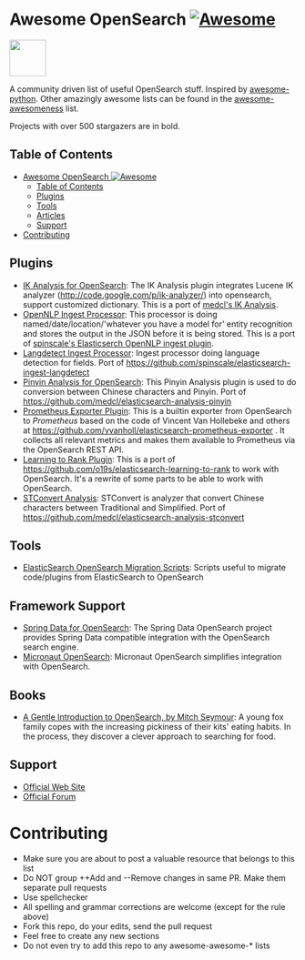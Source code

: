 Awesome OpenSearch [![Awesome](https://cdn.rawgit.com/sindresorhus/awesome/d7305f38d29fed78fa85652e3a63e154dd8e8829/media/badge.svg)](https://github.com/sindresorhus/awesome)
=============

<img src="https://opensearch.org/assets/img/opensearch-logo-themed.svg" height="64px">

A community driven list of useful OpenSearch stuff.  Inspired by [awesome-python](https://github.com/vinta/awesome-python). Other amazingly awesome lists can be found in the [awesome-awesomeness](https://github.com/bayandin/awesome-awesomeness) list.

Projects with over 500 stargazers are in bold.

## Table of Contents

- [Awesome OpenSearch ![Awesome](https://github.com/sindresorhus/awesome)](#awesome-opensearch)
  - [Table of Contents](#table-of-contents)
  - [Plugins](#plugins)
  - [Tools](#tools)
  - [Articles](#articles)
  - [Support](#support)
- [Contributing](#contributing)

## Plugins

* [IK Analysis for OpenSearch](https://github.com/aparo/opensearch-analysis-ik): The IK Analysis plugin integrates Lucene IK analyzer (http://code.google.com/p/ik-analyzer/) into opensearch, support customized dictionary. This is a port of [medcl's IK Analysis](https://github.com/medcl/elasticsearch-analysis-ik).
* [OpenNLP Ingest Processor](https://github.com/aparo/opensearch-ingest-opennlp): This processor is doing named/date/location/'whatever you have a model for' entity recognition and stores the output in the JSON before it is being stored. This is a port of [spinscale's Elasticserch OpenNLP ingest plugin](https://github.com/spinscale/elasticsearch-ingest-opennlp).
* [Langdetect Ingest Processor](https://github.com/aparo/opensearch-ingest-langdetect): Ingest processor doing language detection for fields. Port of https://github.com/spinscale/elasticsearch-ingest-langdetect
* [Pinyin Analysis for OpenSearch](https://github.com/aparo/opensearch-analysis-pinyin): This Pinyin Analysis plugin is used to do conversion between Chinese characters and Pinyin. Port of https://github.com/medcl/elasticsearch-analysis-pinyin
* [Prometheus Exporter Plugin](https://github.com/aparo/opensearch-prometheus-exporter): This is a builtin exporter from OpenSearch to *Prometheus* based on the code of Vincent Van Hollebeke and others at https://github.com/vvanholl/elasticsearch-prometheus-exporter . It collects all relevant metrics and makes them available to Prometheus via the OpenSearch REST API. 
* [Learning to Rank Plugin](https://github.com/aparo/opensearch-learning-to-rank): This is a port of https://github.com/o19s/elasticsearch-learning-to-rank to work with OpenSearch. It's a rewrite of some parts to be able to work with OpenSearch.
* [STConvert Analysis](https://github.com/aparo/opensearch-analysis-stconvert): STConvert is analyzer that convert Chinese characters between Traditional and Simplified. Port of https://github.com/medcl/elasticsearch-analysis-stconvert



## Tools

* [ElasticSearch OpenSearch Migration Scripts](https://github.com/aparo/elasticsearch-opensearch-migration-scripts): Scripts useful to migrate code/plugins from ElasticSearch to OpenSearch

## Framework Support

* [Spring Data for OpenSearch](https://github.com/opensearch-project/spring-data-opensearch): The Spring Data OpenSearch project provides Spring Data compatible integration with the OpenSearch search engine.
* [Micronaut OpenSearch](https://micronaut-projects.github.io/micronaut-opensearch/snapshot/guide/): Micronaut OpenSearch simplifies integration with OpenSearch. 

## Books

* [A Gentle Introduction to OpenSearch, by Mitch Seymour](https://opensearch.roundrobin.pub/#/): A young fox family copes with the increasing pickiness of their kits' eating habits. In the process, they discover a clever approach to searching for food.

## Support

* [Official Web Site](https://opensearch.org)
* [Official Forum](https://discuss.opendistrocommunity.dev/)


# Contributing
* Make sure you are about to post a valuable resource that belongs to this list
* Do NOT group ++Add and --Remove changes in same PR. Make them separate pull requests
* Use spellchecker
* All spelling and grammar corrections are welcome (except for the rule above)
* Fork this repo, do your edits, send the pull request
* Feel free to create any new sections
* Do not even try to add this repo to any awesome-awesome-* lists 
